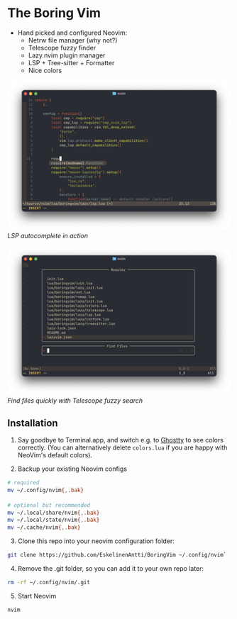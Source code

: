 # The Boring Vim

- Hand picked and configured Neovim:
  - Netrw file manager (why not?)
  - Telescope fuzzy finder
  - Lazy.nvim plugin manager
  - LSP + Tree-sitter + Formatter
  - Nice colors

![Autocomplete in BoringVim](img/autocomplete.png)
*LSP autocomplete in action*

![Telescope fuzzy navigation](img/telescope.png)
*Find files quickly with Telescope fuzzy search*

## Installation

1. Say goodbye to Terminal.app, and switch e.g. to
   [Ghostty](https://ghostty.org/) to see colors correctly. (You can
   alternatively delete `colors.lua` if you are happy with NeoVim's default
   colors).

2. Backup your existing Neovim configs

```sh
# required
mv ~/.config/nvim{,.bak}

# optional but recommended
mv ~/.local/share/nvim{,.bak}
mv ~/.local/state/nvim{,.bak}
mv ~/.cache/nvim{,.bak}
```

3. Clone this repo into your neovim configuration folder:

```sh
git clone https://github.com/EskelinenAntti/BoringVim ~/.config/nvim`
```

4. Remove the .git folder, so you can add it to your own repo later:

```sh
rm -rf ~/.config/nvim/.git
```

5. Start Neovim

```sh
nvim
```

